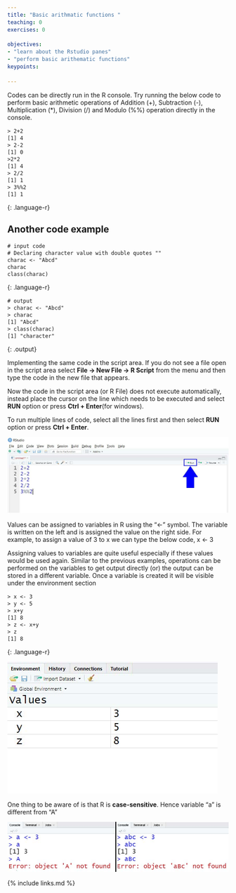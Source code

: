 ```yaml
---
title: "Basic arithmatic functions "
teaching: 0
exercises: 0

objectives:
- "learn about the Rstudio panes"
- "perform basic arithematic functions"
keypoints:

---
```


Codes can be directly run in the R console. Try running the below code to perform basic 
arithmetic operations of Addition (+), Subtraction (-), Multiplication (*), Division (/) and Modulo (%%) 
operation directly in the console.
 ~~~
 > 2+2
 [1] 4
 > 2-2
 [1] 0
 >2*2
 [1] 4
 > 2/2
 [1] 1
 > 3%%2
 [1] 1

 ~~~
{: .language-r}

## Another code example
~~~
# input code
# Declaring character value with double quotes ""
charac <- "Abcd"
charac
class(charac)
~~~
{: .language-r}

~~~
# output
> charac <- "Abcd"
> charac
[1] "Abcd"
> class(charac)
[1] "character"
~~~
{: .output}

Implementing the same code in the script area. If you do not see a file open in the script 
area select **File → New File → R Script** from the menu and then type the code in the new file that appears.

Now the code in the script area (or R File) does not execute automatically, instead place 
the cursor on the line which needs to be executed and select **RUN** option or press **Ctrl + Enter**(for windows). 

To run multiple lines of code, select all the lines first and then select **RUN** option or press **Ctrl + Enter**.

![run command](../fig/02-run-command.jpg)

Values can be assigned to variables in R using the “<-” symbol. The variable is written on the left 
and is assigned the value on the right side. For example, to assign a value of 3 to x we can type the below code, 
x <- 3 

Assigning values to variables are quite useful especially if these values would be used again. 
Similar to the previous examples, operations can be performed on the variables to get output 
directly (or) the output can be stored in a different variable. 
Once a variable is created it will be visible under the environment section
~~~
> x <- 3
> y <- 5
> x+y
[1] 8
> z <- x+y
> z
[1] 8

 ~~~
{: .language-r}

![environment pane](../fig/02-environment-pane.jpg)

One thing to be aware of is that R is **case-sensitive**. Hence variable “a” is different from “A”

![error message](../fig/02-error-messgae.jpg)



{% include links.md %}
